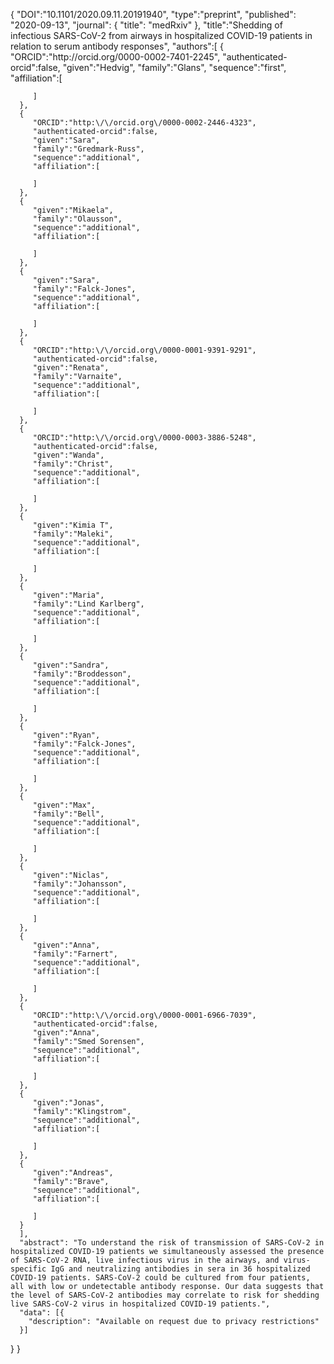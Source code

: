 {
      "DOI":"10.1101/2020.09.11.20191940",
      "type":"preprint",
      "published": "2020-09-13",
      "journal": {
          "title": "medRxiv"
          },
      "title":"Shedding of infectious SARS-CoV-2 from airways in hospitalized COVID-19 patients in relation to serum antibody responses",
      "authors":[
      {
         "ORCID":"http:\/\/orcid.org\/0000-0002-7401-2245",
         "authenticated-orcid":false,
         "given":"Hedvig",
         "family":"Glans",
         "sequence":"first",
         "affiliation":[

         ]
      },
      {
         "ORCID":"http:\/\/orcid.org\/0000-0002-2446-4323",
         "authenticated-orcid":false,
         "given":"Sara",
         "family":"Gredmark-Russ",
         "sequence":"additional",
         "affiliation":[

         ]
      },
      {
         "given":"Mikaela",
         "family":"Olausson",
         "sequence":"additional",
         "affiliation":[

         ]
      },
      {
         "given":"Sara",
         "family":"Falck-Jones",
         "sequence":"additional",
         "affiliation":[

         ]
      },
      {
         "ORCID":"http:\/\/orcid.org\/0000-0001-9391-9291",
         "authenticated-orcid":false,
         "given":"Renata",
         "family":"Varnaite",
         "sequence":"additional",
         "affiliation":[

         ]
      },
      {
         "ORCID":"http:\/\/orcid.org\/0000-0003-3886-5248",
         "authenticated-orcid":false,
         "given":"Wanda",
         "family":"Christ",
         "sequence":"additional",
         "affiliation":[

         ]
      },
      {
         "given":"Kimia T",
         "family":"Maleki",
         "sequence":"additional",
         "affiliation":[

         ]
      },
      {
         "given":"Maria",
         "family":"Lind Karlberg",
         "sequence":"additional",
         "affiliation":[

         ]
      },
      {
         "given":"Sandra",
         "family":"Broddesson",
         "sequence":"additional",
         "affiliation":[

         ]
      },
      {
         "given":"Ryan",
         "family":"Falck-Jones",
         "sequence":"additional",
         "affiliation":[

         ]
      },
      {
         "given":"Max",
         "family":"Bell",
         "sequence":"additional",
         "affiliation":[

         ]
      },
      {
         "given":"Niclas",
         "family":"Johansson",
         "sequence":"additional",
         "affiliation":[

         ]
      },
      {
         "given":"Anna",
         "family":"Farnert",
         "sequence":"additional",
         "affiliation":[

         ]
      },
      {
         "ORCID":"http:\/\/orcid.org\/0000-0001-6966-7039",
         "authenticated-orcid":false,
         "given":"Anna",
         "family":"Smed Sorensen",
         "sequence":"additional",
         "affiliation":[

         ]
      },
      {
         "given":"Jonas",
         "family":"Klingstrom",
         "sequence":"additional",
         "affiliation":[

         ]
      },
      {
         "given":"Andreas",
         "family":"Brave",
         "sequence":"additional",
         "affiliation":[

         ]
      }
      ],
      "abstract": "To understand the risk of transmission of SARS-CoV-2 in hospitalized COVID-19 patients we simultaneously assessed the presence of SARS-CoV-2 RNA, live infectious virus in the airways, and virus-specific IgG and neutralizing antibodies in sera in 36 hospitalized COVID-19 patients. SARS-CoV-2 could be cultured from four patients, all with low or undetectable antibody response. Our data suggests that the level of SARS-CoV-2 antibodies may correlate to risk for shedding live SARS-CoV-2 virus in hospitalized COVID-19 patients.",
      "data": [{
        "description": "Available on request due to privacy restrictions"
      }]
   }
}

